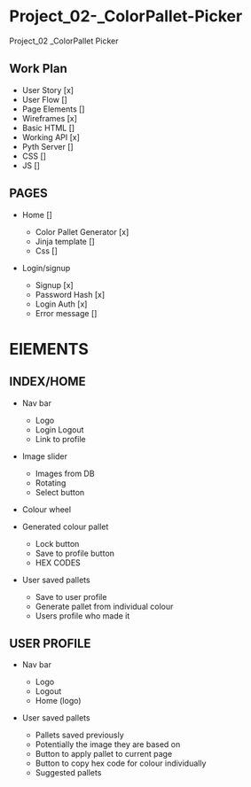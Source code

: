 # Project_02-_ColorPallet-Picker
Project_02 _ColorPallet Picker





## Work Plan
- User Story    [x]
- User Flow     []     
- Page Elements []
- Wireframes    [x]
- Basic HTML    []
- Working API   [x]
- Pyth Server   []
- CSS           []
- JS            []


## PAGES 
- Home []
    - Color Pallet Generator [x] 
    - Jinja template []
    - Css []

- Login/signup
    - Signup [x]
    - Password Hash [x] 
    - Login Auth [x]
    - Error message [] 


# ElEMENTS
## INDEX/HOME
- Nav bar 
    - Logo
    - Login Logout
    - Link to profile

- Image slider 
    - Images from DB
    - Rotating
    - Select button

- Colour wheel

- Generated colour pallet
    - Lock button
    - Save to profile button
    - HEX CODES 

- User saved pallets
    - Save to user profile
    - Generate pallet from 
      individual colour
    - Users profile who made it


## USER PROFILE
- Nav bar 
    - Logo
    - Logout
    - Home (logo)
    

- User saved pallets
    - Pallets saved previously 
    - Potentially the image they are based on
    - Button to apply pallet to current page
    - Button to copy hex code for colour individually 
    - Suggested pallets





